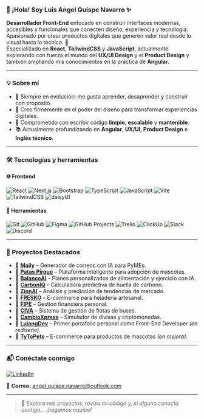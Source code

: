 ### 👋 ¡Hola! Soy Luis Angel Quispe Navarro ✨

**Desarrollador Front-End** enfocado en construir interfaces modernas, accesibles y funcionales que conecten diseño, experiencia y tecnología.  
Apasionado por crear productos digitales que generen valor real desde lo visual hasta lo técnico. 🚀  
Especializado en **React**, **TailwindCSS** y **JavaScript**, actualmente explorando con fuerza el mundo del **UX/UI Design** y el **Product Design** y también ampliando mis conocimientos en la práctica de **Angular**.

---

### 💡 Sobre mí

- 🔄 Siempre en evolución: me gusta aprender, desaprender y construir con propósito.
- 🎨 Creo firmemente en el poder del diseño para transformar experiencias digitales.
- 🧠 Comprometido con escribir código **limpio**, **escalable** y **mantenible**.
- 📚 Actualmente profundizando en **Angular**, **UX/UI**, **Product Design** e **Inglés técnico**.

---

### 🛠️ Tecnologías y herramientas

#### 🌐 Frontend
![React](https://img.shields.io/badge/React-20232A?style=for-the-badge&logo=react&logoColor=61DAFB)
![Next.js](https://img.shields.io/badge/Next.js-000000?style=for-the-badge&logo=nextdotjs&logoColor=white)
![Bootstrap](https://img.shields.io/badge/Bootstrap-7952B3?style=for-the-badge&logo=bootstrap&logoColor=white)
![TypeScript](https://img.shields.io/badge/TypeScript-007ACC?style=for-the-badge&logo=typescript&logoColor=white)
![JavaScript](https://img.shields.io/badge/JavaScript-F7DF1E?style=for-the-badge&logo=javascript&logoColor=black)
![Vite](https://img.shields.io/badge/Vite.js-646CFF?style=for-the-badge&logo=vite&logoColor=white)
![TailwindCSS](https://img.shields.io/badge/TailwindCSS-38B2AC?style=for-the-badge&logo=tailwind-css&logoColor=white)
![daisyUI](https://img.shields.io/badge/daisyUI-5A67D8?style=for-the-badge&logo=tailwind-css&logoColor=white)

#### 🔧 Herramientas
![Git](https://img.shields.io/badge/Git-F05032?style=for-the-badge&logo=git&logoColor=white)
![GitHub](https://img.shields.io/badge/GitHub-181717?style=for-the-badge&logo=github&logoColor=white)
![Figma](https://img.shields.io/badge/Figma-F24E1E?style=for-the-badge&logo=figma&logoColor=white)
![GitHub Projects](https://img.shields.io/badge/GitHub%20Projects-000000?style=for-the-badge&logo=github&logoColor=white)
![Trello](https://img.shields.io/badge/Trello-0079BF?style=for-the-badge&logo=trello&logoColor=white)
![ClickUp](https://img.shields.io/badge/ClickUp-7B68EE?style=for-the-badge&logo=clickup&logoColor=white)
![Slack](https://img.shields.io/badge/Slack-4A154B?style=for-the-badge&logo=slack&logoColor=white)
![Discord](https://img.shields.io/badge/Discord-5865F2?style=for-the-badge&logo=discord&logoColor=white)

---

### 📌 Proyectos Destacados

- 🔗 **[Maily](https://github.com/LuiangDev/express-team12)** – Generador de correos con IA para PyMEs.
- 🔗 **[Patas Pirque](https://github.com/Carolina2024/match_project)** – Plataforma inteligente para adopción de mascotas.
- 🔗 **[BalanceAI](https://github.com/M41k80/express3)** – Planes personalizados de alimentación y ejercicio con IA.
- 🔗 **[CarbonIQ](https://github.com/M41k80/calculadora-de-carbono)** – Calculadora predictiva de huella de carbono.
- 🔗 **[ZionAI](https://github.com/M41k80/app-prediccion-tendencias)** – Análisis y predicción de tendencias de mercado.
- 🔗 **[FRESKO](https://github.com/No-Country-simulation/s21-13-n-webapp)** – E-commerce para heladería artesanal.
- 🔗 **[FIPE](https://github.com/No-Country-simulation/c23-68-webapp)** – Gestión financiera personal.
- 🔗 **[CIVA](https://github.com/LuiangDev/buses-api-frontend)** – Sistema de gestión de flotas de buses.
- 🔗 **[CambioXpress](https://github.com/LuiangDev/EntregasJS/tree/main/ProyectoFinal-LuisQuispe)** – Simulador de divisas y criptomonedas.
- 🔗 **[LuiangDev](https://github.com/LuiangDev/EntregaDesarrolloWeb)** – Primer portafolio personal como Front-End Developer *(en rediseño)*.
- 🔗 **[TyToPets](https://github.com/LuiangDev/ProyectoFinal-LuisQuispe)** – E-commerce para productos de mascotas *(en mejora)*.

---

### 📬 Conéctate conmigo

[![LinkedIn](https://img.shields.io/badge/LinkedIn-0077B5?style=for-the-badge&logo=linkedin&logoColor=white)](https://www.linkedin.com/in/luis-angel-quispe)

📩 **Correo:** angel.quispe.navarro@outlook.com

---

> 💬 *Explora mis proyectos, revisa mi código y, si alguno conecta contigo... ¡hagamos equipo!*
